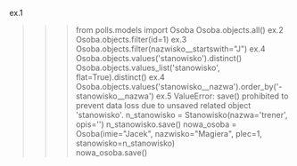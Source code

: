 ex.1
>>> from polls.models import Osoba
>>> Osoba.objects.all()
ex.2
>>> Osoba.objects.filter(id=1)
ex.3
>>> Osoba.objects.filter(nazwisko__startswith="J") 
ex.4
>>> Osoba.objects.values('stanowisko').distinct()
>>> Osoba.objects.values_list('stanowisko', flat=True).distinct()
ex.4
>>> Osoba.objects.values('stanowisko__nazwa').order_by('-stanowisko__nazwa') 
ex.5
ValueError: save() prohibited to prevent data loss due to unsaved related object 'stanowisko'.
>>> n_stanowisko = Stanowisko(nazwa='trener', opis='')
>>> n_stanowisko.save()
>>> nowa_osoba = Osoba(imie="Jacek", nazwisko="Magiera", plec=1, stanowisko=n_stanowisko)  
>>> nowa_osoba.save()  